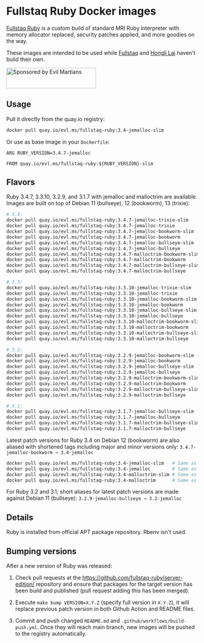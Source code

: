 Fullstaq Ruby Docker images
===========================

[Fullstaq Ruby] is a custom build of standard MRI Ruby interpreter with memory allocator replaced, security patches applied, and more goodies on the way.

These images are intended to be used while [Fullstaq] and [Hongli Lai] haven't build their own.

<a href="https://evilmartians.com/?utm_source=fullstaq-ruby-docker&utm_campaign=project_page">
<img src="https://evilmartians.com/badges/sponsored-by-evil-martians.svg" alt="Sponsored by Evil Martians" width="236" height="54">
</a>

## Usage
Pull it directly from the quay.io registry:

```sh
docker pull quay.io/evl.ms/fullstaq-ruby:3.4-jemalloc-slim
```

Or use as base image in your `Dockerfile`:

```docker
ARG RUBY_VERSION=3.4.7-jemalloc

FROM quay.io/evl.ms/fullstaq-ruby:${RUBY_VERSION}-slim
```

## Flavors

Ruby 3.4.7, 3.3.10, 3.2.9, and 3.1.7 with jemalloc and malloctrim are available. Images are built on top of Debian 11 (bullseye), 12 (bookworm), 13 (trixie):

```sh
# 3.4:
docker pull quay.io/evl.ms/fullstaq-ruby:3.4.7-jemalloc-trixie-slim
docker pull quay.io/evl.ms/fullstaq-ruby:3.4.7-jemalloc-trixie
docker pull quay.io/evl.ms/fullstaq-ruby:3.4.7-jemalloc-bookworm-slim
docker pull quay.io/evl.ms/fullstaq-ruby:3.4.7-jemalloc-bookworm
docker pull quay.io/evl.ms/fullstaq-ruby:3.4.7-jemalloc-bullseye-slim
docker pull quay.io/evl.ms/fullstaq-ruby:3.4.7-jemalloc-bullseye
docker pull quay.io/evl.ms/fullstaq-ruby:3.4.7-malloctrim-bookworm-slim
docker pull quay.io/evl.ms/fullstaq-ruby:3.4.7-malloctrim-bookworm
docker pull quay.io/evl.ms/fullstaq-ruby:3.4.7-malloctrim-bullseye-slim
docker pull quay.io/evl.ms/fullstaq-ruby:3.4.7-malloctrim-bullseye

# 3.3:
docker pull quay.io/evl.ms/fullstaq-ruby:3.3.10-jemalloc-trixie-slim
docker pull quay.io/evl.ms/fullstaq-ruby:3.3.10-jemalloc-trixie
docker pull quay.io/evl.ms/fullstaq-ruby:3.3.10-jemalloc-bookworm-slim
docker pull quay.io/evl.ms/fullstaq-ruby:3.3.10-jemalloc-bookworm
docker pull quay.io/evl.ms/fullstaq-ruby:3.3.10-jemalloc-bullseye-slim
docker pull quay.io/evl.ms/fullstaq-ruby:3.3.10-jemalloc-bullseye
docker pull quay.io/evl.ms/fullstaq-ruby:3.3.10-malloctrim-bookworm-slim
docker pull quay.io/evl.ms/fullstaq-ruby:3.3.10-malloctrim-bookworm
docker pull quay.io/evl.ms/fullstaq-ruby:3.3.10-malloctrim-bullseye-slim
docker pull quay.io/evl.ms/fullstaq-ruby:3.3.10-malloctrim-bullseye

# 3.2:
docker pull quay.io/evl.ms/fullstaq-ruby:3.2.9-jemalloc-bookworm-slim
docker pull quay.io/evl.ms/fullstaq-ruby:3.2.9-jemalloc-bookworm
docker pull quay.io/evl.ms/fullstaq-ruby:3.2.9-jemalloc-bullseye-slim
docker pull quay.io/evl.ms/fullstaq-ruby:3.2.9-jemalloc-bullseye
docker pull quay.io/evl.ms/fullstaq-ruby:3.2.9-malloctrim-bookworm-slim
docker pull quay.io/evl.ms/fullstaq-ruby:3.2.9-malloctrim-bookworm
docker pull quay.io/evl.ms/fullstaq-ruby:3.2.9-malloctrim-bullseye-slim
docker pull quay.io/evl.ms/fullstaq-ruby:3.2.9-malloctrim-bullseye

# 3.1:
docker pull quay.io/evl.ms/fullstaq-ruby:3.1.7-jemalloc-bullseye-slim
docker pull quay.io/evl.ms/fullstaq-ruby:3.1.7-jemalloc-bullseye
docker pull quay.io/evl.ms/fullstaq-ruby:3.1.7-malloctrim-bullseye-slim
docker pull quay.io/evl.ms/fullstaq-ruby:3.1.7-malloctrim-bullseye
```

Latest patch versions for Ruby 3.4 on Debian 12 (bookworm) are also aliased with shortened tags including major and minor versions only: `3.4.7-jemalloc-bookworm → 3.4-jemalloc`

```sh
docker pull quay.io/evl.ms/fullstaq-ruby:3.4-jemalloc-slim   # Same as quay.io/evl.ms/fullstaq-ruby:3.4.7-jemalloc-bookworm-slim
docker pull quay.io/evl.ms/fullstaq-ruby:3.4-jemalloc        # Same as quay.io/evl.ms/fullstaq-ruby:3.4.7-jemalloc-bookworm
docker pull quay.io/evl.ms/fullstaq-ruby:3.4-malloctrim-slim # Same as quay.io/evl.ms/fullstaq-ruby:3.4.7-malloctrim-bookworm-slim
docker pull quay.io/evl.ms/fullstaq-ruby:3.4-malloctrim      # Same as quay.io/evl.ms/fullstaq-ruby:3.4.7-malloctrim-bookworm
```

For Ruby 3.2 and 3.1, short aliases for latest patch versions are made against Debian 11 (bullseye): `3.2.9-jemalloc-bullseye → 3.2-jemalloc`

## Details

Ruby is installed from official APT package repository. Rbenv isn't used.

## Bumping versions

After a new version of Ruby was released:

 1. Check pull requests at the https://github.com/fullstaq-ruby/server-edition/ repository and ensure that packages for the target version has been build and published (pull request adding this has been merged).

 2. Execute `make bump VERSION=X.Y.Z` (specify full version in `X.Y.Z`), it will replace previous patch version in both Github Action and README files.

 3. Commit and push changed `README.md` and `.github/workflows/build-push.yml`. Once they will reach main branch, new images will be pushed to the registry automatically.

[Fullstaq Ruby]: https://fullstaqruby.org/ "Ruby, optimized for production"
[Hongli Lai]: https://www.joyfulbikeshedding.com/
[Fullstaq]: https://fullstaq.com/
